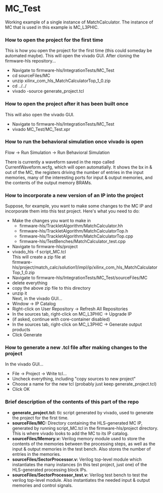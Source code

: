 # MC_Test

Working example of a single instance of MatchCalculator. The instance of MC that is used in this example is MC_L3PHIC.

### How to open the project for the first time

This is how you open the project for the first time (this could someday be automated maybe). This will open the vivado GUI. After cloning the firmware-hls repository...

* Navigate to firmware-hls/IntegrationTests/MC_Test
* cd sourceFiles/MC
* unzip xilinx_com_hls_MatchCalculatorTop_1_0.zip
* cd ../../
* vivado -source generate_project.tcl

### How to open the project after it has been built once

This will also open the vivado GUI.

* Navigate to firmware-hls/IntegrationTests/MC_Test
* vivado MC_Test/MC_Test.xpr

### How to run the behavioral simulation once vivado is open

Flow -> Run Simulation -> Run Behavioral Simulation

There is currently a waveform saved in the repo called CurrentWaveform.wcfg, which will open automatially. It shows the bx in & out of the MC, the registers driving the number of entries in the input memories, many of the interesting ports for input & output memories, and the contents of the output memory BRAMs.

### How to incorporate a new version of an IP into the project

Suppose, for example, you want to make some changes to the MC IP and incorporate them into this test project. Here's what you need to do:

* Make the changes you want to make in
	* firmware-hls/TrackletAlgorithm/MatchCalculator.hh
	* firmware-hls/TrackletAlgorithm/MatchCalculatorTop.h
	* firmware-hls/TrackletAlgorithm/MatchCalculatorTop.cpp
	* firmware-hls/TestBenches/MatchCalculator_test.cpp
* Navigate to firmware-hls/project
* vivado_hls -f script_MC.tcl  
This will create a zip file at  
firmware-hls/project/match_calc/solution1/impl/ip/xilinx_com_hls_MatchCalculatorTop_1_0.zip
* Navigate to firmware-hls/IntegrationTests/MC_Test/sourceFiles/MC
* delete everything
* copy the above zip file to this directory
* unzip it  
Next, in the vivado GUI...
* Window -> IP Catalog
* Right-click on User Repository -> Refresh All Repositories
* In the sources tab, right-click on MC_L3PHIC -> Upgrade IP
* (if asked, continue with core-container disabled)
* In the sources tab, right-click on MC_L3PHIC -> Generate output products
* Click Generate

### How to generate a new .tcl file after making changes to the project

In the vivado GUI...  
* File -> Project -> Write tcl...
* Uncheck everything, including "copy sources to new project"
* Choose a name for the new tcl (probably just keep generate_project.tcl)
* Click OK

### Brief description of the contents of this part of the repo

* **generate_project.tcl:** tlc script generated by vivado, used to generate the project for the first time.
* **sourceFiles/MC:** Directory containing the HLS-generated MC IP, generated by running script_MC.tcl in the firmware-hls/project directory. This is where vivado looks to add the MC to its IP catalog.
* **sourceFiles/Memory.v:** Verilog memory module used to store the contents of the memories between the processing steps, as well as the input & output memories in the test bench. Also stores the number of entries in the memories.
* **sourceFiles/SectorProcessor.v:** Verilog top-level module which instantiates the many instances (in this test project, just one) of the HLS-generated processing block IPs.
* **sourceFiles/SectorProcessor_test.v:** Verilog test bench to test the verilog top-level module. Also instantiates the needed input & output memories and control signals.
